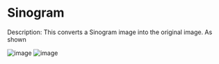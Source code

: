 # Sinogram


Description:
This converts a Sinogram image into the original image.
As shown 


![image](https://user-images.githubusercontent.com/45408401/113201000-eddafe80-9260-11eb-8f1d-da3bbb6cb88f.png) ![image](https://user-images.githubusercontent.com/45408401/113201560-8a9d9c00-9261-11eb-9ca3-5033d5ca53ec.png)

